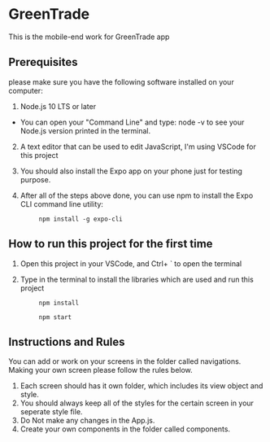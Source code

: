 # GreenTrade
This is the mobile-end work for GreenTrade app 

## Prerequisites 
please make sure you have the following software installed on your computer:
1. Node.js 10 LTS or later
 - You can open your "Command Line" and type:   node -v    to see your Node.js version printed in the terminal.
2. A text editor that can be used to edit JavaScript, I'm using VSCode for this project
3. You should also install the Expo app on your phone just for testing purpose.
4. After all of the steps above done, you can use npm to install the Expo CLI command line utility:

            npm install -g expo-cli
         
## How to run this project for the first time
1. Open this project in your VSCode, and Ctrl+ `  to open the terminal
4. Type in the terminal to install the libraries which are used and run this project

            npm install

            npm start


## Instructions and Rules
You can add or work on your screens in the folder called navigations. Making your own screen please follow the rules below.

1. Each screen should has it own folder, which includes its view object and style.
2. You should always keep all of the styles for the certain screen in your seperate style file.
3. Do Not make any changes in the App.js.
4. Create your own components in the folder called components.
